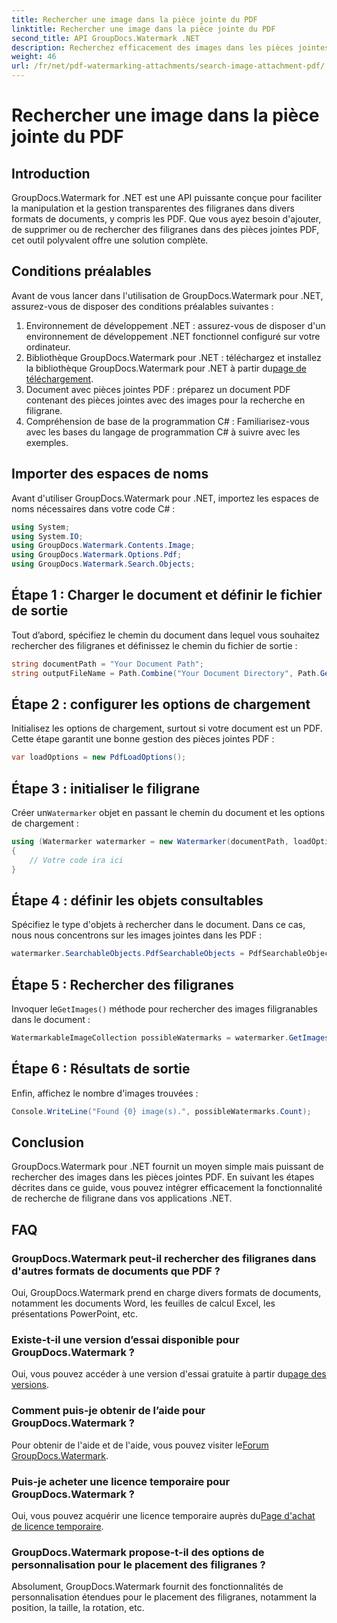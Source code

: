 ```yaml
---
title: Rechercher une image dans la pièce jointe du PDF
linktitle: Rechercher une image dans la pièce jointe du PDF
second_title: API GroupDocs.Watermark .NET
description: Recherchez efficacement des images dans les pièces jointes PDF à l’aide de GroupDocs.Watermark pour .NET. Simplifiez votre processus de gestion des filigranes sans effort.
weight: 46
url: /fr/net/pdf-watermarking-attachments/search-image-attachment-pdf/
---
```


# Rechercher une image dans la pièce jointe du PDF

## Introduction
GroupDocs.Watermark for .NET est une API puissante conçue pour faciliter la manipulation et la gestion transparentes des filigranes dans divers formats de documents, y compris les PDF. Que vous ayez besoin d'ajouter, de supprimer ou de rechercher des filigranes dans des pièces jointes PDF, cet outil polyvalent offre une solution complète.
## Conditions préalables
Avant de vous lancer dans l'utilisation de GroupDocs.Watermark pour .NET, assurez-vous de disposer des conditions préalables suivantes :
1. Environnement de développement .NET : assurez-vous de disposer d'un environnement de développement .NET fonctionnel configuré sur votre ordinateur.
2.  Bibliothèque GroupDocs.Watermark pour .NET : téléchargez et installez la bibliothèque GroupDocs.Watermark pour .NET à partir du[page de téléchargement](https://releases.groupdocs.com/Watermark/net/).
3. Document avec pièces jointes PDF : préparez un document PDF contenant des pièces jointes avec des images pour la recherche en filigrane.
4. Compréhension de base de la programmation C# : Familiarisez-vous avec les bases du langage de programmation C# à suivre avec les exemples.

## Importer des espaces de noms
Avant d'utiliser GroupDocs.Watermark pour .NET, importez les espaces de noms nécessaires dans votre code C# :
```csharp
using System;
using System.IO;
using GroupDocs.Watermark.Contents.Image;
using GroupDocs.Watermark.Options.Pdf;
using GroupDocs.Watermark.Search.Objects;
```
## Étape 1 : Charger le document et définir le fichier de sortie
Tout d’abord, spécifiez le chemin du document dans lequel vous souhaitez rechercher des filigranes et définissez le chemin du fichier de sortie :
```csharp
string documentPath = "Your Document Path";
string outputFileName = Path.Combine("Your Document Directory", Path.GetFileName(documentPath));
```
## Étape 2 : configurer les options de chargement
Initialisez les options de chargement, surtout si votre document est un PDF. Cette étape garantit une bonne gestion des pièces jointes PDF :
```csharp
var loadOptions = new PdfLoadOptions();
```
## Étape 3 : initialiser le filigrane
 Créer un`Watermarker` objet en passant le chemin du document et les options de chargement :
```csharp
using (Watermarker watermarker = new Watermarker(documentPath, loadOptions))
{
    // Votre code ira ici
}
```
## Étape 4 : définir les objets consultables
Spécifiez le type d'objets à rechercher dans le document. Dans ce cas, nous nous concentrons sur les images jointes dans les PDF :
```csharp
watermarker.SearchableObjects.PdfSearchableObjects = PdfSearchableObjects.AttachedImages;
```
## Étape 5 : Rechercher des filigranes
 Invoquer le`GetImages()` méthode pour rechercher des images filigranables dans le document :
```csharp
WatermarkableImageCollection possibleWatermarks = watermarker.GetImages();
```
## Étape 6 : Résultats de sortie
Enfin, affichez le nombre d'images trouvées :
```csharp
Console.WriteLine("Found {0} image(s).", possibleWatermarks.Count);
```

## Conclusion
GroupDocs.Watermark pour .NET fournit un moyen simple mais puissant de rechercher des images dans les pièces jointes PDF. En suivant les étapes décrites dans ce guide, vous pouvez intégrer efficacement la fonctionnalité de recherche de filigrane dans vos applications .NET.
## FAQ
### GroupDocs.Watermark peut-il rechercher des filigranes dans d'autres formats de documents que PDF ?
Oui, GroupDocs.Watermark prend en charge divers formats de documents, notamment les documents Word, les feuilles de calcul Excel, les présentations PowerPoint, etc.
### Existe-t-il une version d’essai disponible pour GroupDocs.Watermark ?
 Oui, vous pouvez accéder à une version d'essai gratuite à partir du[page des versions](https://releases.groupdocs.com/).
### Comment puis-je obtenir de l’aide pour GroupDocs.Watermark ?
 Pour obtenir de l'aide et de l'aide, vous pouvez visiter le[Forum GroupDocs.Watermark](https://forum.groupdocs.com/c/watermark/19).
### Puis-je acheter une licence temporaire pour GroupDocs.Watermark ?
 Oui, vous pouvez acquérir une licence temporaire auprès du[Page d'achat de licence temporaire](https://purchase.groupdocs.com/temporary-license/).
### GroupDocs.Watermark propose-t-il des options de personnalisation pour le placement des filigranes ?
Absolument, GroupDocs.Watermark fournit des fonctionnalités de personnalisation étendues pour le placement des filigranes, notamment la position, la taille, la rotation, etc.